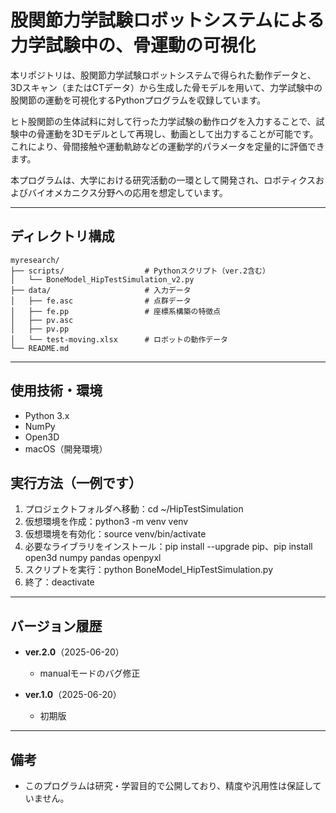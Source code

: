 # 股関節力学試験ロボットシステムによる力学試験中の、骨運動の可視化

本リポジトリは、股関節力学試験ロボットシステムで得られた動作データと、3Dスキャン（またはCTデータ）から生成した骨モデルを用いて、力学試験中の股関節の運動を可視化するPythonプログラムを収録しています。

ヒト股関節の生体試料に対して行った力学試験の動作ログを入力することで、試験中の骨運動を3Dモデルとして再現し、動画として出力することが可能です。  
これにより、骨間接触や運動軌跡などの運動学的パラメータを定量的に評価できます。

本プログラムは、大学における研究活動の一環として開発され、ロボティクスおよびバイオメカニクス分野への応用を想定しています。

---

## ディレクトリ構成

```
myresearch/
├── scripts/                  # Pythonスクリプト（ver.2含む）
│   └── BoneModel_HipTestSimulation_v2.py
├── data/                     # 入力データ
│   ├── fe.asc                # 点群データ
│   ├── fe.pp                 # 座標系構築の特徴点
│   ├── pv.asc
│   ├── pv.pp
│   └── test-moving.xlsx      # ロボットの動作データ
└── README.md
```
---

## 使用技術・環境

- Python 3.x
- NumPy
- Open3D
- macOS（開発環境）

## 実行方法（一例です）
1. プロジェクトフォルダへ移動：cd ~/HipTestSimulation
2. 仮想環境を作成：python3 -m venv venv
3. 仮想環境を有効化：source venv/bin/activate
4. 必要なライブラリをインストール：pip install --upgrade pip、pip install open3d numpy pandas openpyxl
5. スクリプトを実行：python BoneModel_HipTestSimulation.py
6. 終了：deactivate

---

## バージョン履歴

- **ver.2.0**（2025-06-20）  
  - manualモードのバグ修正  

- **ver.1.0**（2025-06-20）  
  - 初期版

---

## 備考

- このプログラムは研究・学習目的で公開しており、精度や汎用性は保証していません。
